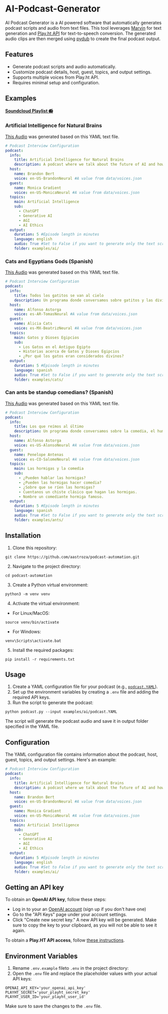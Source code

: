 # AI-Podcast-Generator

AI Podcast Generator is a AI powered software that automatically generates podcast scripts and audio from text files. This tool leverages [Marvin](https://github.com/PrefectHQ/marvin) for text generation and [Play.ht API](https://docs.play.ht/reference/api-getting-started) for text-to-speech conversion. The generated audio clips are then merged using [pydub](https://github.com/jiaaro/pydub) to create the final podcast output.

## Features

- Generate podcast scripts and audio automatically.
- Customize podcast details, host, guest, topics, and output settings.
- Supports multiple voices from Play.ht API.
- Requires minimal setup and configuration.

## Examples

[**Soundcloud Playlist 📻**](https://soundcloud.com/aastroza/sets/ai-podcast-generator?si=b10c28990e5f424eae907075448ddaf8&utm_source=clipboard&utm_medium=text&utm_campaign=social_sharing)

### Artificial Intelligence for Natural Brains
[This Audio](https://github.com/aastroza/ai-podcast-generator/raw/main/examples/ai/2023-04-24_e8548d33-47b0-493e-9326-b95d618af463.mp3) was generated based on this YAML text file.

```yaml
# Podcast Interview Configuration
podcast:
  info:
    title: Artificial Intelligence for Natural Brains
    description: A podcast where we talk about the future of AI and how it will affect our lives
  host:
    name: Brandon Bert
    voice: en-US-BrandonNeural #A value from data/voices.json
  guest:
    name: Monica Gradient
    voice: en-US-MonicaNeural #A value from data/voices.json
  topics:
    main: Artificial Intelligence
    sub:
      - ChatGPT
      - Generative AI
      - AGI
      - AI Ethics
  output:
    duration: 5 #Episode length in minutes
    language: english
    audio: True #Set to False if you want to generate only the text script
    folder: examples/ai/
```


### Cats and Egyptians Gods (Spanish)
[This Audio](https://github.com/aastroza/ai-podcast-generator/raw/main/examples/cats/2023-04-24_f08752be-a652-4df7-9e12-591dee1da6ad.mp3) was generated based on this YAML text file.

```yaml
# Podcast Interview Configuration
podcast:
  info:
    title: Todos los gatitos se van al cielo
    description: Un programa donde conversamos sobre gatitos y las divinidades egipcias
  host:
    name: Alfonso Astorga
    voice: es-AR-TomasNeural #A value from data/voices.json
  guest:
    name: Alicia Cats
    voice: es-MX-BeatrizNeural #A value from data/voices.json
  topics:
    main: Gatos y Dioses Egipcios
    sub:
      - Los Gatos en el Antiguo Egipto
      - Historias acerca de Gatos y Dioses Egipcios
      - ¿Por qué los gatos eran considerados divinos?
  output:
    duration: 5 #Episode length in minutes
    language: spanish
    audio: True #Set to False if you want to generate only the text script
    folder: examples/cats/
```

### Can ants be standup comedians? (Spanish)
[This Audio](https://github.com/aastroza/ai-podcast-generator/raw/main/examples/ants/2023-04-24_6985971b-9a53-4f11-bc86-8cc9dfe26bec.mp3) was generated based on this YAML text file.

```yaml
# Podcast Interview Configuration
podcast:
  info:
    title: Los que reímos al último
    description: Un programa donde conversamos sobre la comedia, el humor y los que les gusta terminar el día con una sonrisa
  host:
    name: Alfonso Astorga
    voice: es-US-AlonsoNeural #A value from data/voices.json
  guest:
    name: Penelope Antenas
    voice: es-CO-SalomeNeural #A value from data/voices.json
  topics:
    main: Las hormigas y la comedia
    sub:
      - ¿Pueden hablar las hormigas?
      - ¿Pueden las hormigas hacer comedia?
      - ¿Sobre que se ríen las hormigas?
      - Cuentanos un chiste clásico que hagan las hormigas.
      - Nombre un comediante hormiga famoso.
  output:
    duration: 5 #Episode length in minutes
    language: spanish
    audio: True #Set to False if you want to generate only the text script
    folder: examples/ants/
```

## Installation

1. Clone this repository:

```
git clone https://github.com/aastroza/podcast-automation.git
```

2. Navigate to the project directory:

```
cd podcast-automation
```

3. Create a Python virtual environment:

```
python3 -m venv venv
```

4. Activate the virtual environment:

- For Linux/MacOS:

```
source venv/bin/activate
```

- For Windows:

```
venv\Scripts\activate.bat
```

5. Install the required packages:

```
pip install -r requirements.txt
```

## Usage

1. Create a YAML configuration file for your podcast (e.g., [`podcast.YAML`](examples/ai/podcast.YAML)).
2. Set up the environment variables by creating a `.env` file and adding the required API keys.
3. Run the script to generate the podcast:

```
python podcast.py --input examples/ai/podcast.YAML
```

The script will generate the podcast audio and save it in output folder specified in the YAML file.

## Configuration

The YAML configuration file contains information about the podcast, host, guest, topics, and output settings. Here's an example:

```yaml
# Podcast Interview Configuration
podcast:
  info:
    title: Artificial Intelligence for Natural Brains
    description: A podcast where we talk about the future of AI and how it will affect our lives
  host:
    name: Brandon Bert
    voice: en-US-BrandonNeural #A value from data/voices.json
  guest:
    name: Monica Gradient
    voice: en-US-MonicaNeural #A value from data/voices.json
  topics:
    main: Artificial Intelligence
    sub:
      - ChatGPT
      - Generative AI
      - AGI
      - AI Ethics
  output:
    duration: 5 #Episode length in minutes
    language: english
    audio: True #Set to False if you want to generate only the text script
    folder: examples/ai/
```

## Getting an API key
To obtain an **OpenAI API key**, follow these steps:

- Log in to your an [OpenAI account](https://platform.openai.com/) (sign up if you don't have one)
- Go to the "API Keys" page under your account settings.
- Click "Create new secret key." A new API key will be generated. Make sure to copy the key to your clipboard, as you will not be able to see it again.

To obtain a **Play.HT API access**, follow [these instructions](https://docs.play.ht/reference/api-authentication).

## Environment Variables

1. Rename `.env.example` fileto `.env` in the project directory:
2. Open the `.env` file and replace the placeholder values with your actual API keys:

```
OPENAI_API_KEY='your_openai_api_key'
PLAYHT_SECRET='your_playht_secret_key'
PLAYHT_USER_ID='your_playht_user_id'
```

Make sure to save the changes to the `.env` file.

